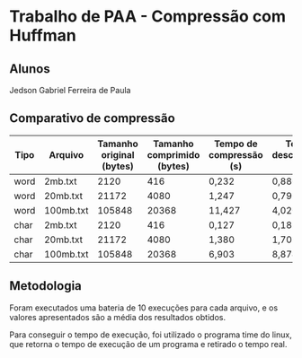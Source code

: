 
# Trabalho de PAA - Compressão com Huffman

## Alunos

Jedson Gabriel Ferreira de Paula

## Comparativo de compressão

| Tipo | Arquivo | Tamanho original (bytes) | Tamanho comprimido (bytes) | Tempo de compressão (s) | Tempo de descompressão (s) |
|---|---|---|---|---|---|
|   word   |   2mb.txt   |   2120  | 416 | 0,232  |   0,880    |
|   word   |   20mb.txt   |   21172  | 4080 | 1,247   |   0,790    |
|   word   |   100mb.txt   |   105848  | 20368 | 11,427   |   4,020    |
|   char   |    2mb.txt  |   2120  |  416 | 0,127   |   0,182    |
|   char   |    20mb.txt  |   21172  |  4080 | 1,380   |   1,706    |
|   char   |    100mb.txt  |   105848  |  20368 | 6,903   |   8,874    |

## Metodologia

Foram executados uma bateria de 10 execuções para cada arquivo, e os valores apresentados são a média dos resultados obtidos.

Para conseguir o tempo de execução, foi utilizado o programa time do linux, que retorna o tempo de execução de um programa e retirado o tempo real.

